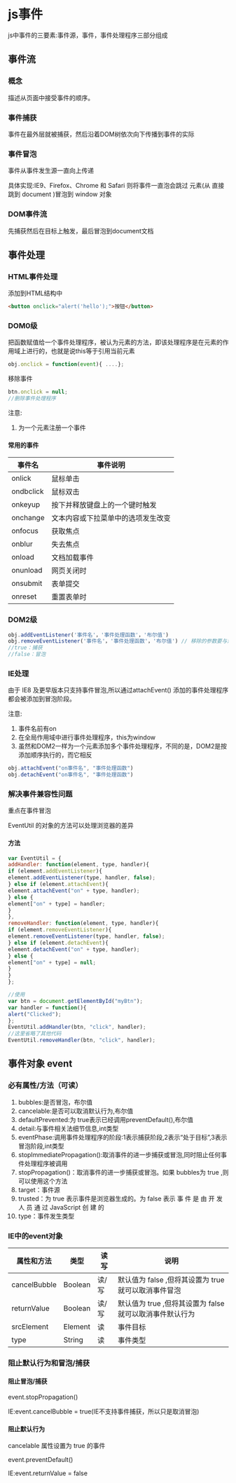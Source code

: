 # js事件

js中事件的三要素:事件源，事件，事件处理程序三部分组成

## 事件流

### 概念

描述从页面中接受事件的顺序。

### 事件捕获

事件在最外层就被捕获，然后沿着DOM树依次向下传播到事件的实际

### 事件冒泡

事件从事件发生源一直向上传递

具体实现:IE9、Firefox、Chrome 和 Safari 则将事件一直泡会跳过 <html> 元素(从 <body> 直接跳到 document )冒泡到 window 对象


### DOM事件流

先捕获然后在目标上触发，最后冒泡到document文档

## 事件处理

### HTML事件处理

添加到HTML结构中

```html
<button onclick="alert('hello');">按钮</button>
```

### DOM0级

把函数赋值给一个事件处理程序，被认为元素的方法，即该处理程序是在元素的作用域上进行的，也就是说this等于引用当前元素

```js
obj.onclick = function(event){ ....};
```
移除事件
```js
btn.onclick = null;
//删除事件处理程序
```

注意:
1. 为一个元素注册一个事件


#### 常用的事件

事件名 | 事件说明
------|--------
onlick| 鼠标单击
ondbclick| 鼠标双击
onkeyup| 按下并释放键盘上的一个键时触发
onchange| 文本内容或下拉菜单中的选项发生改变
onfocus| 获取焦点
onblur| 失去焦点
onload| 文档加载事件
onunload| 网页关闭时
onsubmit| 表单提交
onreset | 重置表单时

### DOM2级

```js
obj.addEventListener('事件名'，'事件处理函数'，'布尔值')
obj.removeEventListener('事件名'，'事件处理函数'，'布尔值') // 移除的参数要与添加时一致，若是事件处理函数为匿名，那么就无法移除了
//true：捕获
//false：冒泡
```
### IE处理

由于 IE8 及更早版本只支持事件冒泡,所以通过attachEvent() 添加的事件处理程序都会被添加到冒泡阶段。

注意:
1. 事件名前有on
2. 在全局作用域中进行事件处理程序，this为window
3. 虽然和DOM2一样为一个元素添加多个事件处理程序，不同的是，DOM2是按添加顺序执行的，而它相反

```js
obj.attachEvent("on事件名", "事件处理函数")
obj.detachEvent("on事件名", "事件处理函数")
```

### 解决事件兼容性问题

重点在事件冒泡

EventUtil 的对象的方法可以处理浏览器的差异

#### 方法

```js
var EventUtil = {
addHandler: function(element, type, handler){
if (element.addEventListener){
element.addEventListener(type, handler, false);
} else if (element.attachEvent){
element.attachEvent("on" + type, handler);
} else {
element["on" + type] = handler;
}
},
removeHandler: function(element, type, handler){
if (element.removeEventListener){
element.removeEventListener(type, handler, false);
} else if (element.detachEvent){
element.detachEvent("on" + type, handler);
} else {
element["on" + type] = null;
}
}
};
```
```js
//使用
var btn = document.getElementById("myBtn");
var handler = function(){
alert("Clicked");
};
EventUtil.addHandler(btn, "click", handler);
//这里省略了其他代码
EventUtil.removeHandler(btn, "click", handler);
```

## 事件对象 event

### 必有属性/方法（可读）

1. bubbles:是否冒泡，布尔值
2. cancelable:是否可以取消默认行为,布尔值
3. defaultPrevented:为 true表示已经调用preventDefault(),布尔值
4. detail:与事件相关法细节信息,int类型
5. eventPhase:调用事件处理程序的阶段:1表示捕获阶段,2表示“处于目标”,3表示冒泡阶段,int类型
6. stopImmediatePropagation():取消事件的进一步捕获或冒泡,同时阻止任何事件处理程序被调用
7. stopPropagation()：取消事件的进一步捕获或冒泡。如果 bubbles为 true ,则可以使用这个方法
8. target：事件源
9. trusted：为 true 表示事件是浏览器生成的。为 false 表示 事 件 是 由 开 发 人 员 通 过 JavaScript 创 建 的
10. type：事件发生类型

### IE中的event对象

属性和方法 | 类型 | 读写 | 说明
---------|------|-----|-----
cancelBubble | Boolean | 读/写 | 默认值为 false ,但将其设置为 true 就可以取消事件冒泡
returnValue | Boolean | 读/写 | 默认值为 true ,但将其设置为 false 就可以取消事件默认行为
srcElement | Element | 读 | 事件目标
type | String | 读| 事件类型

### 阻止默认行为和冒泡/捕获

#### 阻止冒泡/捕获
event.stopPropagation()

IE:event.cancelBubble = true(IE不支持事件捕获，所以只是取消冒泡)

#### 阻止默认行为

cancelable 属性设置为 true 的事件

event.preventDefault()

IE:event.returnValue = false
